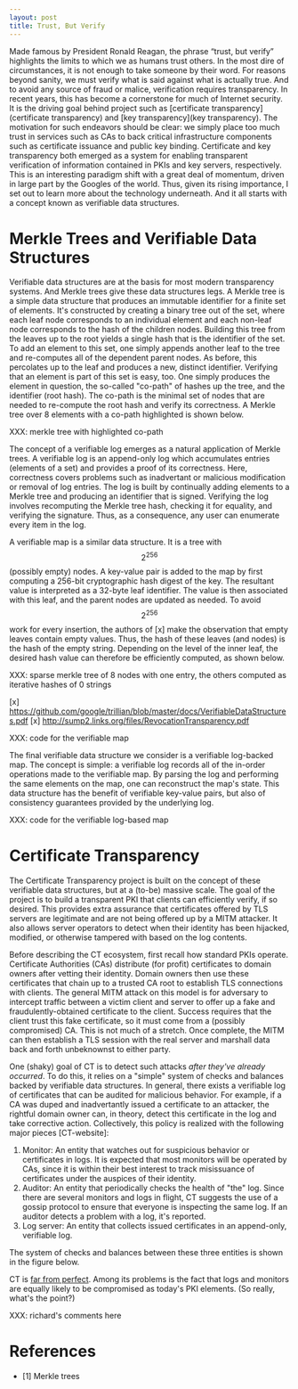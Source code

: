 ```yaml
---
layout: post
title: Trust, But Verify
---
```


Made famous by President Ronald Reagan, the phrase “trust, but verify” highlights the limits to which we as humans trust others. In the most dire of circumstances, it is not enough to take someone by their word. For reasons beyond sanity, we must verify what is said against what is actually true. And to avoid any source of fraud or malice, verification requires transparency. In recent years, this has become a cornerstone for much of Internet security. It is the driving goal behind project such as [certificate transparency](certificate transparency) and [key transparency](key transparency). The motivation for such endeavors should be clear: we simply place too much trust in services such as CAs to back critical infrastructure components such as certificate issuance and public key binding. Certificate and key transparency both emerged as a system for enabling transparent verification of information contained in PKIs and key servers, respectively. This is an interesting paradigm shift with a great deal of momentum, driven in large part by the Googles of the world. Thus, given its rising importance, I set out to learn more about the technology underneath. And it all starts with a concept known as verifiable data structures.

# Merkle Trees and Verifiable Data Structures

Verifiable data structures are at the basis for most modern transparency systems. 
And Merkle trees give these data structures legs. A Merkle tree is a simple data
structure that produces an immutable identifier for a finite set of elements. It's 
constructed by creating a binary tree out of the set, where each leaf node corresponds
to an individual element and each non-leaf node corresponds to the hash of the children
nodes. Building this tree from the leaves up to the root yields a single hash that is
the identifier of the set. To add an element to this set, one simply appends another
leaf to the tree and re-computes all of the dependent parent nodes. As before, this percolates
up to the leaf and produces a new, distinct identifier. Verifying that an element is
part of this set is easy, too. One simply produces the element in question, the 
so-called "co-path" of hashes up the tree, and the identifier (root hash). The co-path 
is the minimal set of nodes that are needed to re-compute the root hash and verify its
correctness. A Merkle tree over 8 elements with a co-path highlighted is shown below.

XXX: merkle tree with highlighted co-path

The concept of a verifiable log emerges as a natural application of Merkle trees. 
A verifiable log is an append-only log which accumulates entries (elements of a set)
and provides a proof of its correctness. Here, correctness covers problems such as
inadvertant or malicious modification or removal of log entries. The log is built by
continually adding elements to a Merkle tree and producing an identifier that is
signed. Verifying the log involves recomputing the Merkle tree hash, checking it for
equality, and verifying the signature. Thus, as a consequence, any user can enumerate
every item in the log.

A verifiable map is a similar data structure. It is a tree with $$2^{256}$$ (possibly empty) 
nodes. A key-value pair is added to the map by first computing a 256-bit cryptographic
hash digest of the key. The resultant value is interpreted as a 32-byte leaf identifier. 
The value is then associated with this leaf, and the parent nodes are updated as needed.
To avoid $$2^{256}$$ work for every insertion, the authors of [x] make the observation 
that empty leaves contain empty values. Thus, the hash of these leaves (and nodes) is
the hash of the empty string. Depending on the level of the inner leaf, the desired hash
value can therefore be efficiently computed, as shown below.

XXX: sparse merkle tree of 8 nodes with one entry, the others computed as iterative hashes of 0 strings

[x] https://github.com/google/trillian/blob/master/docs/VerifiableDataStructures.pdf
[x] http://sump2.links.org/files/RevocationTransparency.pdf

XXX: code for the verifiable map

The final verifiable data structure we consider is a verifiable log-backed map. The concept
is simple: a verifiable log records all of the in-order operations made to the verifiable map.
By parsing the log and performing the same elements on the map, one can reconstruct the map's
state. This data structure has the benefit of verifiable key-value pairs, but also of consistency
guarantees provided by the underlying log.

XXX: code for the verifiable log-based map

# Certificate Transparency

The Certificate Transparency project is built on the concept of these verifiable data structures, but
at a (to-be) massive scale. The goal of the project is to build a transparent PKI that clients
can efficiently verify, if so desired. This provides extra assurance that certificates offered by TLS
servers are legitimate and are not being offered up by a MITM attacker. 
It also allows server operators to detect when their identity has been
hijacked, modified, or otherwise tampered with based on the log contents. 

Before describing the CT ecosystem, first recall how standard PKIs operate. Certificate Authorities (CAs)
distribute (for profit) certificates to domain owners after vetting their identity. Domain owners then use
these certificates that chain up to a trusted CA root to establish TLS connections with clients. The general
MITM attack on this model is for adversary to intercept traffic between a victim client and server to offer
up a fake and fraudulently-obtained certificate to the client. Success requires that the client trust this
fake certificate, so it must come from a (possibly compromised) CA. This is not much of a stretch. Once complete,
the MITM can then establish a TLS session with the real server and marshall data back and forth unbeknownst to
either party. 

One (shaky) goal of CT is to detect such attacks *after they've already occurred*. To do this, it relies on a "simple"
system of checks and balances backed by verifiable data structures. In general, there exists a verifiable log
of certificates that can be audited for malicious behavior. For example, if a CA was duped and inadvertantly issued
a certificate to an attacker, the rightful domain owner can, in theory, detect this certificate in the log and take
corrective action. Collectively, this policy is realized with the following major pieces [CT-website]:

1. Monitor: An entity that watches out for suspicious behavior or certificates in logs. It is expected that most monitors will be operated by CAs, since it is within their best interest to track misissuance of certificates under the auspices of their identity.
2. Auditor: An entity that periodically checks the health of "the" log. Since there are several monitors and logs in flight, CT suggests the use of a gossip protocol to ensure that everyone is inspecting the same log. If an auditor detects a problem with a log, it's reported. 
3. Log server: An entity that collects issued certificates in an append-only, verifiable log. 

The system of checks and balances between these three entities is shown in the figure below.

CT is [far from perfect](https://mailarchive.ietf.org/arch/msg/trans/gO_DFW3v9FmBCOek_hifZ6KL368). 
Among its problems is the fact that logs and monitors are equally likely to
be compromised as today's PKI elements. (So really, what's the point?)

XXX: richard's comments here

# References

- [1] Merkle trees
